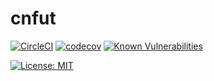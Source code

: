 # cnfut

[![CircleCI](https://dl.circleci.com/status-badge/img/gh/necais/cnfut/tree/main.svg?style=shield)](https://dl.circleci.com/status-badge/redirect/gh/necais/cnfut/tree/main)
[![codecov](https://codecov.io/gh/necais/cnfut/branch/main/graph/badge.svg?token=GAZ72S3I2J)](https://codecov.io/gh/necais/cnfut)
[![Known Vulnerabilities](https://snyk.io/test/github/necais/cnfut/badge.svg)](https://snyk.io/test/github/necais/cnfut)

[![License: MIT](https://img.shields.io/badge/License-MIT-blue.svg)](https://opensource.org/licenses/MIT)

